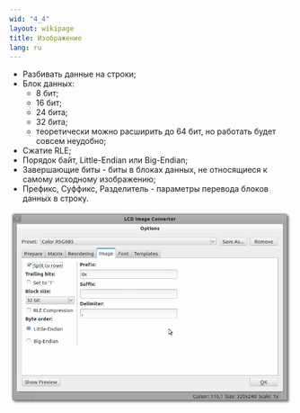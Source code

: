 ```yaml
---
wid: "4_4"
layout: wikipage
title: Изображение
lang: ru
---
```

  *  Разбивать данные на строки;
  *  Блок данных:
      *    8 бит;
      *    16 бит;
      *    24 бита;
      *    32 бита;
      *    теоретически можно расширить до 64 бит, но работать будет совсем неудобно;
  *  Сжатие RLE;
  *  Порядок байт, Little-Endian или Big-Endian;
  *  Завершающие биты - биты в блоках данных, не относящиеся к самому исходному изображению;
  *  Префикс, Суффикс, Разделитель - параметры перевода блоков данных в строку.

![Диалог настроек изображения](image-1.png "Диалог настроек изображения")
